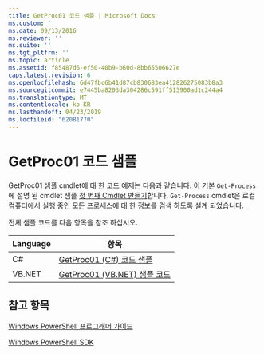 ```yaml
---
title: GetProc01 코드 샘플 | Microsoft Docs
ms.custom: ''
ms.date: 09/13/2016
ms.reviewer: ''
ms.suite: ''
ms.tgt_pltfrm: ''
ms.topic: article
ms.assetid: f85487d6-ef50-40b9-b60d-8bb65506627e
caps.latest.revision: 6
ms.openlocfilehash: 6d47fbc6b41d87cb830683ea412826275083b8a3
ms.sourcegitcommit: e7445ba8203da304286c591ff513900ad1c244a4
ms.translationtype: MT
ms.contentlocale: ko-KR
ms.lasthandoff: 04/23/2019
ms.locfileid: "62081770"
---
```

# <a name="getproc01-code-samples"></a>GetProc01 코드 샘플

GetProc01 샘플 cmdlet에 대 한 코드 예제는 다음과 같습니다. 이 기본 `Get-Process` 에 설명 된 cmdlet 샘플 [첫 번째 Cmdlet 만들기](../cmdlet/creating-a-cmdlet-without-parameters.md)합니다. `Get-Process` cmdlet은 로컬 컴퓨터에서 실행 중인 모든 프로세스에 대 한 정보를 검색 하도록 설계 되었습니다.

전체 샘플 코드를 다음 항목을 참조 하십시오.

|Language|항목|
|--------------|-----------|
|C#|[GetProc01 (C#) 코드 샘플](./getproc01-csharp-sample-code.md)|
|VB.NET|[GetProc01 (VB.NET) 샘플 코드](./getproc01-vb-net-sample-code.md)|

## <a name="see-also"></a>참고 항목

[Windows PowerShell 프로그래머 가이드](./windows-powershell-programmer-s-guide.md)

[Windows PowerShell SDK](../windows-powershell-reference.md)